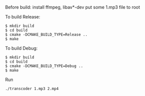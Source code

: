 Before build:
install ffmpeg, libav*-dev
put some 1.mp3 file to root

To build Release:
```
$ mkdir build
$ cd build
$ cmake -DCMAKE_BUILD_TYPE=Release ..
$ make
```

To build Debug:
```
$ mkdir build
$ cd build
$ cmake -DCMAKE_BUILD_TYPE=Debug ..
$ make
```

Run
```
./transcoder 1.mp3 2.mp4
```
